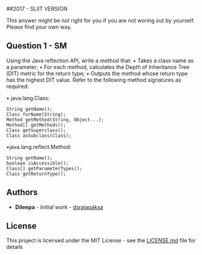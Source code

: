 ##2017 - SLIIT VERSION

This answer might be not right for you if you are not woring out by yourself. Please find your own way.

## Question 1 - SM

Using the Java reflection API, write a method that:
• Takes a class name as a parameter;
• For each method, calculates the Depth of Inheritance Tree (DIT) metric for the
return type;
• Outputs the method whose return type has the highest DIT value.
Refer to the following method signatures as required:

• java.lang.Class:
```
String getName();
Class forName(String);
Method getMethod(String, Object...);
Method[] getMethods();
Class getSuperclass();
Class asSubclass(Class);
```

•java.lang.reflect.Method:

```
String getName();
boolean isAccessible();
Class[] getParameterTypes();
Class getReturnType();
```

## Authors

* **Dileepa** - *Initial work* - [dsrajapaksa](https://github.com/dsrajapaksa)

## License

This project is licensed under the MIT License - see the [LICENSE.md](LICENSE.md) file for details
